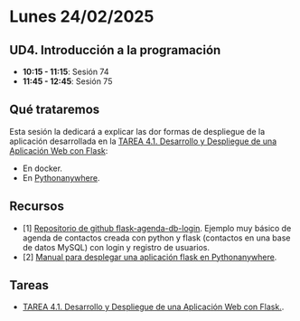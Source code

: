 # Lunes 24/02/2025

## UD4. Introducción a la programación

- **10:15 - 11:15**: Sesión 74
- **11:45 - 12:45**: Sesión 75

## Qué trataremos

Esta sesión la dedicará a explicar las dor formas de despliegue de la aplicación desarrollada en la [TAREA 4.1. Desarrollo y Despliegue de una Aplicación Web con Flask](/Documents/UD4/TAREA%204.1.%20Desarrollo%20y%20Despliegue%20de%20una%20Aplicación%20Web%20con%20Flask.pdf):
- En docker.
- En [Pythonanywhere](https://www.pythonanywhere.com/).

## Recursos
- [1] [Repositorio de github flask-agenda-db-login](https://github.com/joseliza/flask-agenda-db-login). Ejemplo muy básico de agenda de contactos creada con python y flask (contactos en una base de datos MySQL) con login y registro de usuarios.
- [2] [Manual para desplegar una aplicación flask en Pythonanywhere](https://plataforma.josedomingo.org/pledin/cursos/flask/curso/u34/index.html).


## Tareas

- [TAREA 4.1. Desarrollo y Despliegue de una Aplicación Web con Flask.](/Documents/UD4/TAREA%204.1.%20Desarrollo%20y%20Despliegue%20de%20una%20Aplicación%20Web%20con%20Flask.pdf).
